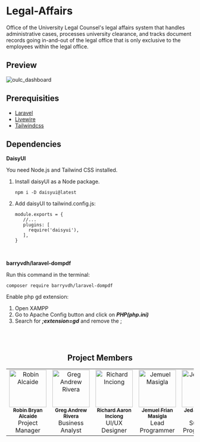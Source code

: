 # Legal-Affairs

Office of the University Legal Counsel's legal affairs system that handles administrative cases, processes university clearance, and tracks document records going in-and-out of the legal office that is only exclusive to the employees within the legal office.

## Preview
![oulc_dashboard](https://github.com/rarninc/legal-affairs/assets/92510338/f0553895-7ca2-4cc7-a6dc-ccffbb20ef71)
## Prerequisities

* [Laravel](https://laravel.com/docs/11.x/installation#creating-a-laravel-project)
* [Livewire](https://livewire.laravel.com/docs/installation)
* [Tailwindcss](https://tailwindcss.com/docs/guides/laravel#vite)

## Dependencies

**DaisyUI**

You need Node.js and Tailwind CSS installed.

1. Install daisyUI as a Node package.
   
   ```shell
   npm i -D daisyui@latest
   ```
3. Add daisyUI to tailwind.config.js:
   
   ```shell
   module.exports = {
      //...
      plugins: [
        require('daisyui'),
      ],
   }
   ```
   
<br>

**barryvdh/laravel-dompdf**

Run this command in the terminal:

```shell
composer require barryvdh/laravel-dompdf
```

Enable php gd extension:

1. Open XAMPP
2. Go to Apache Config button and click on ***PHP(php.ini)***
3. Search for ***;extension=gd*** and remove the ;


<br>
<br>

<h2 align="center" valign="top">Project Members</h2>
<table align="center" valign="top">
  <tbody>
    <tr>
      <td align="center" valign="top" width="20%"><a href="https://github.com/Robbbio">
         <img src="https://avatars.githubusercontent.com/u/95852563?v=4" width="100px;" alt="Robin Alcaide"/>
         <br /><sub><b>Robin Bryan Alcaide</b></sub></a><br />
         <span>Project Manager</span>
      </td>
      <td align="center" valign="top" width="20%"><a href="https://github.com/Vivamusmagna">
         <img src="https://avatars.githubusercontent.com/u/148524793?v=4" width="100px;" alt="Greg Andrew Rivera"/>
         <br /><sub><b>Greg Andrew Rivera</b></sub></a><br />
         <span>Business Analyst</span>
      </td>    
      <td align="center" valign="top" width="20%"><a href="https://github.com/rarninc">
         <img src="https://avatars.githubusercontent.com/u/150262290?v=4" width="100px;" alt="Richard Inciong"/>
         <br /><sub><b>Richard Aaron Inciong</b></sub></a><br />
         <span>UI/UX Designer</span>
      </td>
      <td align="center" valign="top" width="20%"><a href="https://github.com/Friel05">
         <img src="https://avatars.githubusercontent.com/u/150269790?v=4" width="100px;" alt="Jemuel Masigla"/>
         <br /><sub><b>Jemuel Frian Masigla</b></sub></a><br />
         <span>Lead Programmer</span>
      </td>
       <td align="center" valign="top" width="20%"><a href="https://github.com/jldav1d">
         <img src="https://avatars.githubusercontent.com/u/92510338?v=4" width="100px;" alt="Jed David"/>
         <br /><sub><b>Jed Laurence David</b></sub></a><br />
         <span>Support Programmer</span>
      </td>
    </tr>
</tbody>
</table>


